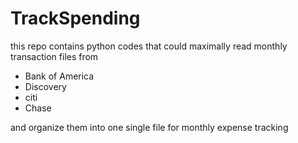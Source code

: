 # TrackSpending
this repo contains python codes that could maximally read monthly transaction files from 
- Bank of America
- Discovery
- citi
- Chase

and organize them into one single file for monthly expense tracking
